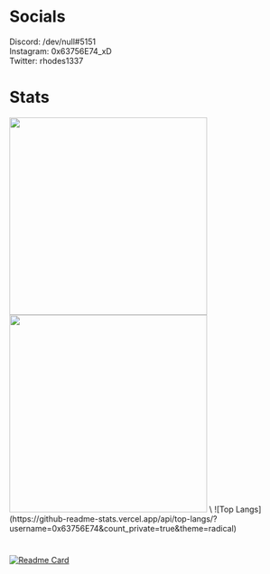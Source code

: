# Socials
Discord: /dev/null#5151\
Instagram: 0x63756E74_xD\
Twitter: rhodes1337
# Stats
<img src="https://github-readme-stats.vercel.app/api?username=0x63756E74&count_private=true&show_icons=true&theme=radical" width="350"/>
<img src="https://github-readme-streak-stats.herokuapp.com/?user=0x63756E74&theme=dark" width="350"/>
<!--![GitHub stats](https://github-readme-stats.vercel.app/api?username=0x63756E74&count_private=true&show_icons=true&theme=radical)-->
<!--![Readme Card](https://github-readme-streak-stats.herokuapp.com/?user=0x63756E74&theme=dark)-->\
![Top Langs](https://github-readme-stats.vercel.app/api/top-langs/?username=0x63756E74&count_private=true&theme=radical)

<!--[![Readme Card](https://github-readme-stats.vercel.app/api/pin/?username=0x63756E74&repo=0x63756E74&theme=radical)](https://github.com/0x63756E74/0x63756E74)-->
#
[![Readme Card](https://github-readme-stats.vercel.app/api/pin/?username=0x63756E74&repo=Auto-Holder&theme=radical)](https://github.com/0x63756E74/Auto-Holder) 

